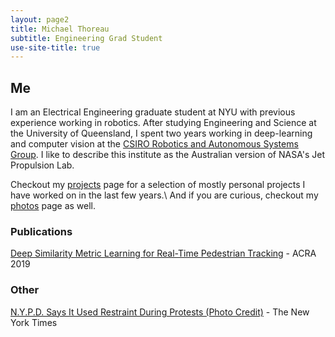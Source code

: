 ```yaml
---
layout: page2
title: Michael Thoreau
subtitle: Engineering Grad Student
use-site-title: true
---
```


## Me

I am an Electrical Engineering graduate student at NYU with previous experience working in robotics. After studying Engineering and Science at the University of Queensland, I spent two years working in deep-learning and computer vision at the [CSIRO Robotics and Autonomous Systems Group](https://research.csiro.au/robotics/). I like to describe this institute as the Australian version of NASA's Jet Propulsion Lab.

Checkout my [projects](projects) page for a selection of mostly personal projects I have worked on in the last few years.\\
And if you are curious, checkout my [photos](photos) page as well.

### Publications

[Deep Similarity Metric Learning for Real-Time Pedestrian Tracking](https://arxiv.org/pdf/1806.07592.pdf) - ACRA 2019


### Other

[N.Y.P.D. Says It Used Restraint During Protests (Photo Credit)](https://www.nytimes.com/interactive/2020/07/14/nyregion/nypd-george-floyd-protests.html) - The New York Times
